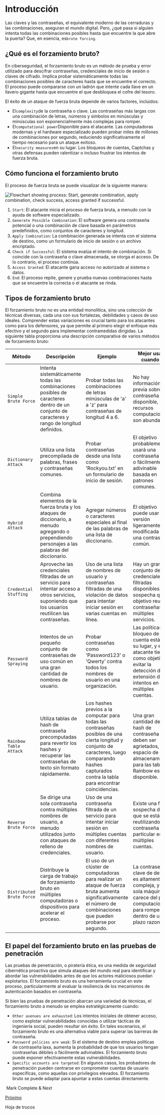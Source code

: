 # Introducción

Las claves y las contraseñas, el equivalente moderno de las cerraduras y las combinaciones, aseguran el mundo digital. Pero, ¿qué pasa si alguien intenta todas las combinaciones posibles hasta que encuentre la que abre la puerta? Que, en esencia, es`brute forcing`.

## ¿Qué es el forzamiento bruto?

En ciberseguridad, el forzamiento bruto es un método de prueba y error utilizado para descifrar contraseñas, credenciales de inicio de sesión o claves de cifrado. Implica probar sistemáticamente todas las combinaciones posibles de caracteres hasta que se encuentre el correcto. El proceso puede compararse con un ladrón que intente cada llave en un llavero gigante hasta que encuentre el que desbloquea el cofre del tesoro.

El éxito de un ataque de fuerza bruta depende de varios factores, incluidos:

- El`complexity`de la contraseña o clave. Las contraseñas más largas con una combinación de letras, números y símbolos en minúsculas y minúsculas son exponencialmente más complejas para romper.
- El`computational power`Disponible para el atacante. Las computadoras modernas y el hardware especializado pueden probar miles de millones de combinaciones por segundo, reduciendo significativamente el tiempo necesario para un ataque exitoso.
- El`security measures`en su lugar. Los bloqueos de cuentas, Captchas y otras defensas pueden ralentizar o incluso frustrar los intentos de fuerza bruta.

## Cómo funciona el forzamiento bruto

El proceso de fuerza bruta se puede visualizar de la siguiente manera:

![Flowchart showing process: Start, generate combination, apply combination, check success, access granted if successful.](https://academy.hackthebox.com/storage/modules/57/1n.png)

1. `Start`: El atacante inicia el proceso de fuerza bruta, a menudo con la ayuda de software especializado.
2. `Generate Possible Combination`: El software genera una contraseña potencial o una combinación de clave basada en parámetros predefinidos, como conjuntos de caracteres y longitud.
3. `Apply Combination`: La combinación generada se intenta con el sistema de destino, como un formulario de inicio de sesión o un archivo encriptado.
4. `Check if Successful`: El sistema evalúa el intento de combinación. Si coincide con la contraseña o clave almacenada, se otorga el acceso. De lo contrario, el proceso continúa.
5. `Access Granted`: El atacante gana acceso no autorizado al sistema o datos.
6. `End`: El proceso repite, genere y prueba nuevas combinaciones hasta que se encuentre la correcta o el atacante se rinda.

## Tipos de forzamiento bruto

El forzamiento bruto no es una entidad monolítica, sino una colección de técnicas diversas, cada una con sus fortalezas, debilidades y casos de uso ideales. Comprender estas variaciones es crucial tanto para los atacantes como para los defensores, ya que permite al primero elegir el enfoque más efectivo y el segundo para implementar contramedidas dirigidas. La siguiente tabla proporciona una descripción comparativa de varios métodos de forzamiento bruto:

|Método|Descripción|Ejemplo|Mejor usado cuando ...|
|---|---|---|---|
|`Simple Brute Force`|Intenta sistemáticamente todas las combinaciones posibles de caracteres dentro de un conjunto de caracteres y rango de longitud definidos.|Probar todas las combinaciones de letras minúsculas de 'a' a 'z' para contraseñas de longitud 4 a 6.|No hay información previa sobre la contraseña disponible, y los recursos computacionales son abundantes.|
|`Dictionary Attack`|Utiliza una lista precompilada de palabras, frases y contraseñas comunes.|Probar contraseñas desde una lista como 'Rockyou.txt' en un formulario de inicio de sesión.|El objetivo probablemente usará una contraseña débil o fácilmente adivinable basada en patrones comunes.|
|`Hybrid Attack`|Combina elementos de la fuerza bruta y los ataques de diccionario, a menudo agregando o prependiendo personajes a las palabras del diccionario.|Agregar números o caracteres especiales al final de las palabras de una lista de diccionario.|El objetivo puede usar una versión ligeramente modificada de una contraseña común.|
|`Credential Stuffing`|Aproveche las credenciales filtradas de un servicio para intentar acceso a otros servicios, suponiendo que los usuarios reutilicen las contraseñas.|Uso de una lista de nombres de usuario y contraseñas filtradas de una violación de datos para intentar iniciar sesión en varias cuentas en línea.|Hay un gran conjunto de credenciales filtradas disponibles, y se sospecha que el objetivo reutiliza contraseñas en múltiples servicios.|
|`Password Spraying`|Intentos de un pequeño conjunto de contraseñas de uso común en una gran cantidad de nombres de usuario.|Probar contraseñas como 'Password123' o 'Qwerty' contra todos los nombres de usuario en una organización.|Las políticas de bloqueo de la cuenta están en su lugar, y el atacante tiene como objetivo evitar la detección de la extensión de intentos en múltiples cuentas.|
|`Rainbow Table Attack`|Utiliza tablas de hash de contraseña precomputadas para revertir los hashes y recuperar las contraseñas de texto sin formato rápidamente.|Los hashes previos a la computar para todas las contraseñas posibles de una cierta longitud y conjunto de caracteres, luego comparando hashes capturados contra la tabla para encontrar coincidencias.|Una gran cantidad de hash de contraseña deben ser agrietados, y el espacio de almacenamiento para las tablas Rainbow está disponible.|
|`Reverse Brute Force`|Se dirige una sola contraseña contra múltiples nombres de usuario, a menudo utilizados junto con ataques de relleno de credenciales.|Uso de una contraseña filtrada de un servicio para intentar iniciar sesión en múltiples cuentas con diferentes nombres de usuario.|Existe una fuerte sospecha de que se está reutilizando una contraseña particular en múltiples cuentas.|
|`Distributed Brute Force`|Distribuye la carga de trabajo de forzamiento bruto en múltiples computadoras o dispositivos para acelerar el proceso.|El uso de un clúster de computadoras para realizar un ataque de fuerza bruta aumenta significativamente el número de combinaciones que pueden probarse por segundo.|La contraseña o clave de destino es altamente compleja, y una sola máquina carece del poder computacional para romperla dentro de un plazo razonable.|

## El papel del forzamiento bruto en las pruebas de penetración

Las pruebas de penetración, o piratería ética, es una medida de seguridad cibernética proactiva que simula ataques del mundo real para identificar y abordar las vulnerabilidades antes de que los actores maliciosos puedan explotarlos. El forzamiento bruto es una herramienta crucial en este proceso, particularmente al evaluar la resiliencia de los mecanismos de autenticación basados ​​en contraseña.

Si bien las pruebas de penetración abarcan una variedad de técnicas, el forzamiento bruto a menudo se emplea estratégicamente cuando:

- `Other avenues are exhausted`: Los intentos iniciales de obtener acceso, como explotar vulnerabilidades conocidas o utilizar tácticas de ingeniería social, pueden resultar sin éxito. En tales escenarios, el forzamiento bruto es una alternativa viable para superar las barreras de contraseña.
- `Password policies are weak`: Si el sistema de destino emplea políticas de contraseña laxa, aumenta la probabilidad de que los usuarios tengan contraseñas débiles o fácilmente adivinables. El forzamiento bruto puede exponer efectivamente estas vulnerabilidades.
- `Specific accounts are targeted`: En algunos casos, los probadores de penetración pueden centrarse en comprometer cuentas de usuario específicas, como aquellas con privilegios elevados. El forzamiento bruto se puede adaptar para apuntar a estas cuentas directamente.

 Mark Complete & Next

[Próximo](https://academy.hackthebox.com/module/57/section/497)

Hoja de trucos